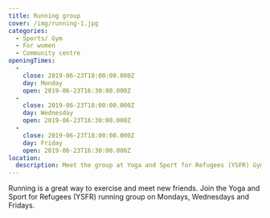 ```yaml
---
title: Running group
cover: /img/running-1.jpg
categories:
  - Sports/ Gym
  - For women
  - Community centre
openingTimes:
  - 
    close: 2019-06-23T18:00:00.000Z
    day: Monday
    open: 2019-06-23T16:30:00.000Z
  - 
    close: 2019-06-23T18:00:00.000Z
    day: Wednesday
    open: 2019-06-23T16:30:00.000Z
  - 
    close: 2019-06-23T18:00:00.000Z
    day: Friday
    open: 2019-06-23T16:30:00.000Z
location:
  description: Meet the group at Yoga and Sport for Refugees (YSFR) Gym
---
```


Running is a great way to exercise and meet new friends. Join the Yoga and Sport for Refugees (YSFR) running group on Mondays, Wednesdays and Fridays.